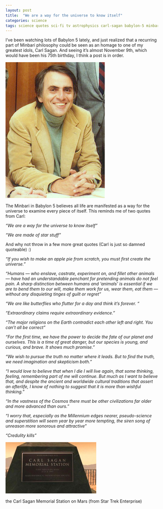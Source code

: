 ```yaml
---
layout: post
title:  "We are a way for the universe to know itself"
categories: science
tags: science quotes sci-fi tv astrophysics carl-sagan babylon-5 minbari cosmology waybackmachine
---
```


I’ve been watching lots of Babylon 5 lately, and just realized that a recurring part of Minbari philosophy could be seen as an homage to one of my greatest idols, Carl Sagan. And seeing it’s almost November 9th, which would have been his 75th birthday, I think a post is in order.

![Carl Sagan](/images/2009-carl-sagan.jpg)

The Minbari in Babylon 5 believes all life are manifested as a way for the universe to examine every piece of itself. This reminds me of two quotes from Carl:

*“We are a way for the universe to know itself”*

*“We are made of star stuff”*

And why not throw in a few more great quotes (Carl is just so damned quoteable) :)

*“If you wish to make an apple pie from scratch, you must first create the universe.”*

*“Humans — who enslave, castrate, experiment on, and fillet other animals — have had an understandable penchant for pretending animals do not feel pain. A sharp distinction between humans and ‘animals’ is essential if we are to bend them to our will, make them work for us, wear them, eat them — without any disquieting tinges of guilt or regret”*

*“We are like butterflies who flutter for a day and think it’s forever. “*

*“Extraordinary claims require extraordinary evidence.”*

*“The major religions on the Earth contradict each other left and right. You can’t all be correct”*

*“For the first time, we have the power to decide the fate of our planet and ourselves. This is a time of great danger, but our species is young, and curious, and brave. It shows much promise.”*

*“We wish to pursue the truth no matter where it leads. But to find the truth, we need imagination and skepticism both.”*

*“I would love to believe that when I die I will live again, that some thinking, feeling, remembering part of me will continue. But much as I want to believe that, and despite the ancient and worldwide cultural traditions that assert an afterlife, I know of nothing to suggest that it is more than wishful thinking.”*

*“In the vastness of the Cosmos there must be other civilizations far older and more advanced than ours.”*

*“I worry that, especially as the Millennium edges nearer, pseudo-science and superstition will seem year by year more tempting, the siren song of unreason more sonorous and attractive”*

*“Credulity kills”*

![Carl Sagan memorial station](/images/2009-carl-sagan-memorial.jpg)

the Carl Sagan Memorial Station on Mars (from Star Trek Enterprise)
